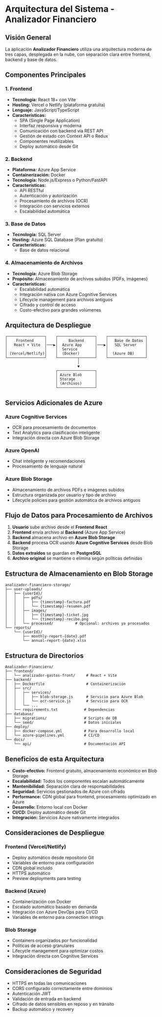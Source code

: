 # Arquitectura del Sistema - Analizador Financiero

## Visión General

La aplicación **Analizador Financiero** utiliza una arquitectura moderna de tres capas, desplegada en la nube, con separación clara entre frontend, backend y base de datos.

## Componentes Principales

### 1. **Frontend**
- **Tecnología:** React 18+ con Vite
- **Hosting:** Vercel o Netlify (plataforma gratuita)
- **Lenguaje:** JavaScript/TypeScript
- **Características:**
  - SPA (Single Page Application)
  - Interfaz responsiva y moderna
  - Comunicación con backend via REST API
  - Gestión de estado con Context API o Redux
  - Componentes reutilizables
  - Deploy automático desde Git

### 2. **Backend**
- **Plataforma:** Azure App Service
- **Containerización:** Docker
- **Tecnología:** Node.js/Express o Python/FastAPI
- **Características:**
  - API RESTful
  - Autenticación y autorización
  - Procesamiento de archivos (OCR)
  - Integración con servicios externos
  - Escalabilidad automática

### 3. **Base de Datos**
- **Tecnología:** SQL Server
- **Hosting:** Azure SQL Database (Plan gratuito)
- **Características:**
  - Base de datos relacional

### 4. **Almacenamiento de Archivos**
- **Tecnología:** Azure Blob Storage
- **Propósito:** Almacenamiento de archivos subidos (PDFs, imágenes)
- **Características:**
  - Escalabilidad automática
  - Integración nativa con Azure Cognitive Services
  - Lifecycle management para archivos antiguos
  - Cifrado y control de acceso
  - Costo-efectivo para grandes volúmenes

## Arquitectura de Despliegue

```
┌─────────────────┐    ┌─────────────────┐    ┌─────────────────┐
│    Frontend     │    │     Backend     │    │   Base de Datos │
│   React + Vite  │───▶│  Azure App      │───▶│   SQL Server    │
│                 │    │  Service        │    │                 │
│ (Vercel/Netlify)│    │  (Docker)       │    │  (Azure DB)     │
└─────────────────┘    └─────────┬───────┘    └─────────────────┘
                                 │
                                 ▼
                       ┌─────────────────┐
                       │ Azure Blob      │
                       │ Storage         │
                       │ (Archivos)      │
                       └─────────────────┘
```

## Servicios Adicionales de Azure

### **Azure Cognitive Services**
- OCR para procesamiento de documentos
- Text Analytics para clasificación inteligente
- Integración directa con Azure Blob Storage

### **Azure OpenAI**
- Chat inteligente y recomendaciones
- Procesamiento de lenguaje natural

### **Azure Blob Storage**
- Almacenamiento de archivos PDFs e imágenes subidos
- Estructura organizada por usuario y tipo de archivo
- Lifecycle policies para gestión automática de archivos antiguos

## Flujo de Datos para Procesamiento de Archivos

1. **Usuario** sube archivo desde el **Frontend React**
2. **Frontend** envía archivo al **Backend** (Azure App Service)
3. **Backend** almacena archivo en **Azure Blob Storage**
4. **Backend** procesa OCR usando **Azure Cognitive Services** desde Blob Storage
5. **Datos extraídos** se guardan en **PostgreSQL**
6. **Archivo original** se mantiene o elimina según políticas definidas

## Estructura de Almacenamiento en Blob Storage

```
analizador-financiero-storage/
├── user-uploads/
│   ├── {userId}/
│   │   ├── pdfs/
│   │   │   ├── {timestamp}-factura.pdf
│   │   │   └── {timestamp}-resumen.pdf
│   │   ├── images/
│   │   │   ├── {timestamp}-ticket.jpg
│   │   │   └── {timestamp}-recibo.png
│   │   └── processed/          # Opcional: archivos ya procesados
└── reports/
    └── {userId}/
        ├── monthly-report-{date}.pdf
        └── annual-report-{date}.xlsx
```

## Estructura de Directorios

```
Analizador-Financiero/
├── frontend/
│   └── analizador-gastos-front/     # React + Vite
├── backend/
│   ├── Dockerfile                   # Containerización
│   ├── src/
│   │   ├── services/
│   │   │   ├── blob-storage.js      # Servicio para Azure Blob
│   │   │   └── ocr-service.js       # Servicio para OCR
│   │   └── ...
│   └── requirements.txt            # Dependencias
├── database/
│   ├── migrations/                 # Scripts de DB
│   └── seed/                       # Datos iniciales
├── deploy/
│   ├── docker-compose.yml          # Para desarrollo local
│   └── azure-pipelines.yml         # CI/CD
└── docs/
    └── api/                        # Documentación API
```

## Beneficios de esta Arquitectura

- **Costo-efectivo:** Frontend gratuito, almacenamiento económico en Blob Storage
- **Escalabilidad:** Todos los componentes escalan automáticamente
- **Mantenibilidad:** Separación clara de responsabilidades
- **Seguridad:** Servicios gestionados de Azure con cifrado
- **Performance:** CDN global para frontend, procesamiento optimizado en Azure
- **Desarrollo:** Entorno local con Docker
- **CI/CD:** Deploy automático desde Git
- **Integración:** Servicios Azure nativamente integrados

## Consideraciones de Despliegue

### **Frontend (Vercel/Netlify)**
- Deploy automático desde repositorio Git
- Variables de entorno para configuración
- CDN global incluido
- HTTPS automático
- Preview deployments para testing

### **Backend (Azure)**
- Containerización con Docker
- Escalado automático basado en demanda
- Integración con Azure DevOps para CI/CD
- Variables de entorno para connection strings

### **Blob Storage**
- Containers organizados por funcionalidad
- Políticas de acceso granulares
- Lifecycle management para optimizar costos
- Integración directa con Cognitive Services

## Consideraciones de Seguridad

- HTTPS en todas las comunicaciones
- CORS configurado correctamente entre dominios
- Autenticación JWT
- Validación de entrada en backend
- Cifrado de datos sensibles en reposo y en tránsito
- Backup automático y recovery
